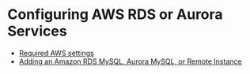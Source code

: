 <div class="section" id="configuring-aws-rds-or-aurora-services">

# Configuring AWS RDS or Aurora Services

* [Required AWS settings](manage/amazon-rds-settings.md)
* [Adding an Amazon RDS MySQL, Aurora MySQL, or Remote Instance](manage/amazon-rds-add-instance.md)
